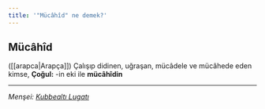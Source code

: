```yaml
---
title: '"Mücâhîd" ne demek?'
---
```


## Mücâhîd
([[arapca|Arapça]]) Çalışıp didinen, uğraşan, mücâdele ve mücâhede eden kimse, **Çoğul:** -in eki ile **mücâhîdin**

---
*Menşei: [Kubbealtı Lugatı](https://www.lugatim.com/s/mucahit)*